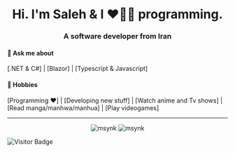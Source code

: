 <h1 align="center">Hi. I'm Saleh & I ❤️💖💓 programming.</h1>
<h3 align="center">A software developer from Iran</h3>


#### 💬 Ask me about 
[.NET & C#] | [Blazor] | [Typescript & Javascript]

#### 📅 Hobbies 
[Programming ❤️] | [Developing new stuff] | [Watch anime and Tv shows] | [Read manga/manhwa/manhua] | [Play videogames]

---

<p align="center">
<img src="https://github-readme-stats.vercel.app/api?username=msynk&layout=compact&theme=buefy&hide_border=true&show_icons=true&count_private=true&include_all_commits=true" alt="msynk" /> <img src="https://github-readme-stats.vercel.app/api/top-langs/?username=msynk&layout=compact&theme=buefy&hide_border=true" alt="msynk" />
</p>
<!-- <img src="https://denvercoder1-activity-graph.herokuapp.com/graph/?username=msynk&bg_color=FFFFFF&color=000000&line=F85D7F&point=000000&hide_border=true" alt="msynk's Activity Graph"/> -->

![Visitor Badge](https://visitor-badge.laobi.icu/badge?page_id=msynk.msynk)
